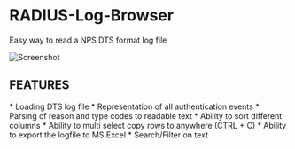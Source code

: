 # RADIUS-Log-Browser
Easy way to read a NPS DTS format log file

![Screenshot](http://i.imgur.com/mibCgMZ.png)

<h2>FEATURES</h2>
* Loading DTS log file
* Representation of all authentication events
* Parsing of reason and type codes to readable text
* Ability to sort different columns
* Ability to multi select copy rows to anywhere (CTRL + C)
* Ability to export the logfile to MS Excel
* Search/Filter on text

